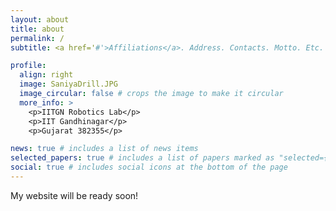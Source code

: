 ```yaml
---
layout: about
title: about
permalink: /
subtitle: <a href='#'>Affiliations</a>. Address. Contacts. Motto. Etc.

profile:
  align: right
  image: SaniyaDrill.JPG
  image_circular: false # crops the image to make it circular
  more_info: >
    <p>IITGN Robotics Lab</p>
    <p>IIT Gandhinagar</p>
    <p>Gujarat 382355</p>

news: true # includes a list of news items
selected_papers: true # includes a list of papers marked as "selected={true}"
social: true # includes social icons at the bottom of the page
---
```


My website will be ready soon!
